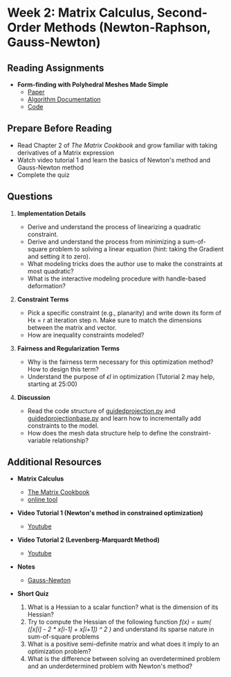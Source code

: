 # Week 2: Matrix Calculus, Second-Order Methods (Newton-Raphson, Gauss-Newton)

## Reading Assignments

- **Form-finding with Polyhedral Meshes Made Simple**
  - [Paper](https://www.geometrie.tuwien.ac.at/geom/ig/publications/2014/formfinding22014/formfinding22014.pdf) 
  - [Algorithm Documentation](https://www.huiwang.me/mkdocs-archgeo/optimization/)
  - [Code](https://github.com/WWmore/geometrylab)

## Prepare Before Reading 

- Read Chapter 2 of *The Matrix Cookbook* and grow familiar with taking derivatives of a Matrix expression
- Watch video tutorial 1 and learn the basics of Newton's method and Gauss-Newton method
- Complete the quiz

## Questions

1. **Implementation Details**
   - Derive and understand the process of linearizing a quadratic constraint. 
   - Derive and understand the process from minimizing a sum-of-square problem to solving a linear equation (hint: taking the Gradient and setting it to zero).
   - What modeling tricks does the author use to make the constraints at most quadratic?
   - What is the interactive modeling procedure with handle-based deformation?

2. **Constraint Terms**
   - Pick a specific constraint (e.g., planarity) and write down its form of Hx = r at iteration step n. Make sure to match the dimensions between the matrix and vector.
   - How are inequality constraints modeled?
     
3. **Fairness and Regularization Terms**
   - Why is the fairness term necessary for this optimization method? How to design this term?
   - Understand the purpose of *ϵI* in optimization (Tutorial 2 may help, starting at 25:00) 
  
4. **Discussion**
   - Read the code structure of [guidedprojection.py](https://github.com/WWmore/geometrylab/blob/main/optimization/guidedprojection.py) and [guidedprojectionbase.py](https://github.com/WWmore/geometrylab/blob/main/optimization/guidedprojectionbase.py) and learn how to incrementally add constraints to the model.
   - How does the mesh data structure help to define the constraint-variable relationship?

## Additional Resources

- **Matrix Calculus**
  
  - [The Matrix Cookbook](https://www.math.uwaterloo.ca/~hwolkowi/matrixcookbook.pdf)
  - [online tool](https://www.matrixcalculus.org/)

- **Video Tutorial 1 (Newton's method in constrained optimization)**

  - [Youtube](https://www.youtube.com/watch?v=7Z1p-cj36_U&ab_channel=KevinTracy)
    
- **Video Tutorial 2 (Levenberg-Marquardt Method)**
  
  - [Youtube](https://www.youtube.com/watch?v=2ToL9zUR8ZI&ab_channel=EngineeringEducatorAcademy)

- **Notes**

  - [Gauss-Newton](https://ee263.stanford.edu/lectures/annotated/14_gauss_newton.pdf)
    
- **Short Quiz** 
  1. What is a Hessian to a scalar function? what is the dimension of its Hessian?
  2. Try to compute the Hessian of the following function *f(x) = sum( ([x[i] - 2 * x[i-1] + x[i+1]) ^ 2 )* and understand its sparse nature in sum-of-square problems
  3. What is a positive semi-definite matrix and what does it imply to an optimization problem?
  4. What is the difference between solving an overdetermined problem and an underdetermined problem with Newton's method?

